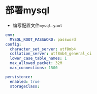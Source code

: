 # 部署mysql
- 编写配置文件`mysql.yaml`
```yaml
env:
  MYSQL_ROOT_PASSWORD: password
config:
  character_set_server: utf8mb4
  collation_server: utf8mb4_general_ci
  lower_case_table_names: 1
  max_allowed_packet: 32M
  max_connections: 1500

persistence:
  enabled: true
  storageClass: 
```

